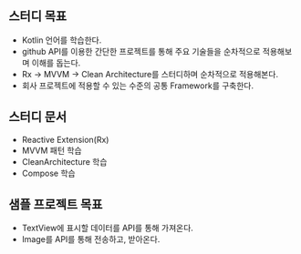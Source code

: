 ## 스터디 목표
- Kotlin 언어를 학습한다.
- github API를 이용한 간단한 프로젝트를 통해 주요 기술들을 순차적으로 적용해보며 이해를 돕는다.
- Rx → MVVM → Clean Architecture를 스터디하며 순차적으로 적용해본다.
- 회사 프로젝트에 적용할 수 있는 수준의 공통 Framework를 구축한다.


## 스터디 문서
- Reactive Extension(Rx)
- MVVM 패턴 학습
- CleanArchitecture 학습
- Compose 학습

## 샘플 프로젝트 목표
- TextView에 표시할 데이터를 API를 통해 가져온다.
- Image를 API를 통해 전송하고, 받아온다.
